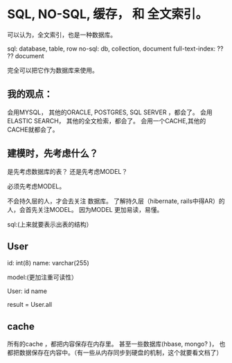 # SQL, NO-SQL, 缓存， 和 全文索引。

可以认为，全文索引，也是一种数据库。

sql:                    database,       table,         row
no-sql:                 db,             collection,    document
full-text-index:        ??              ??             document

完全可以把它作为数据库来使用。


## 我的观点：
会用MYSQL， 其他的ORACLE, POSTGRES, SQL SERVER ，都会了。
会用ELASTIC SEARCH， 其他的全文检索，都会了。
会用一个CACHE,其他的CACHE就都会了。


## 建模时，先考虑什么？

是先考虑数据库的表？ 还是先考虑MODEL？

必须先考虑MODEL。

不会持久层的人，才会去关注 数据库。
了解持久层（hibernate, rails中得AR）的人，会首先关注MODEL。
因为MODEL 更加易读，易懂。

sql:(上来就要表示出表的结构）

User
----------
id: int(8)
name: varchar(255)

model:(更加注重可读性）

User:
id
name


<?php
   sql = 'select * from users ...'
?>

   result = User.all

## cache
所有的cache ，都把内容保存在内存里。
甚至一些数据库(hbase, mongo? )， 也都把数据保存在内容中。（有一些从内存同步到硬盘的机制，这个就要看文档了）

